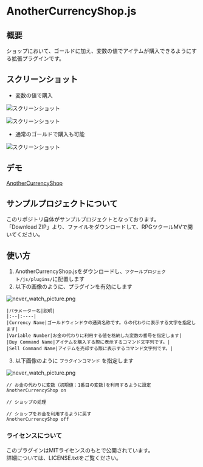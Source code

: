 # AnotherCurrencyShop.js

## 概要

ショップにおいて、ゴールドに加え、変数の値でアイテムが購入できるようにする拡張プラグインです。  


## スクリーンショット

* 変数の値で購入

![スクリーンショット](http://www.rinscript.sakura.ne.jp/tkool/mv/github_images/another_currency_shop_plugin_on_02_shop01.png)

![スクリーンショット](http://www.rinscript.sakura.ne.jp/tkool/mv/github_images/another_currency_shop_plugin_on_02_shop02.png)

* 通常のゴールドで購入も可能

![スクリーンショット](http://www.rinscript.sakura.ne.jp/tkool/mv/github_images/another_currency_shop_plugin_on_02_shop03.png)

## デモ

[AnotherCurrencyShop](http://rinscript.sakura.ne.jp/tkool/mv/Project4/)


## サンプルプロジェクトについて

このリポジトリ自体がサンプルプロジェクトとなっております。  
「Download ZIP」より、ファイルをダウンロードして、RPGツクールMVで開いてください。


## 使い方

1.  AnotherCurrencyShop.jsをダウンロードし、```ツクールプロジェクト/js/plugins/```に配置します
2.  以下の画像のように、プラグインを有効にします  

   ![never_watch_picture.png](http://www.rinscript.sakura.ne.jp/tkool/mv/github_images/another_currency_shop_plugin_on.png)

    |パラメーター名|説明|
    |:--|:----|
    |Currency Name|ゴールドウィンドウの通貨名称です。Ｇの代わりに表示する文字を指定します|
    |Variable Number|お金の代わりに利用する値を格納した変数の番号を指定します|
    |Buy Command Name|アイテムを購入する際に表示するコマンド文字列です。|
    |Sell Command Name|アイテムを売却する際に表示するコマンド文字列です。|

3.  以下画像のように ```プラグインコマンド``` を指定します

   ![never_watch_picture.png](http://www.rinscript.sakura.ne.jp/tkool/mv/github_images/another_currency_shop_plugin_on_02.png)

   ```
   // お金の代わりに変数（初期値：1番目の変数)を利用するように設定
   AnotherCurrencyShop on

   // ショップの処理

   // ショップをお金を利用するように戻す
   AnotherCurrencyShop off

   ```


### ライセンスについて

このプラグインはMITライセンスのもとで公開されています。  
詳細については、LICENSE.txtをご覧ください。
